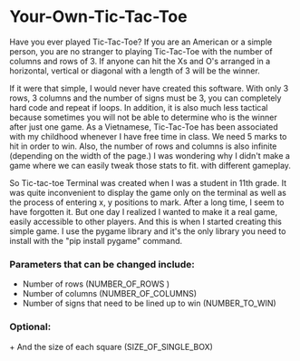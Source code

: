 # Your-Own-Tic-Tac-Toe

Have you ever played Tic-Tac-Toe? If you are an American or a simple person, you are no stranger to playing Tic-Tac-Toe with the number of columns and rows of 3. If anyone can hit the Xs and O's arranged in a horizontal, vertical or diagonal with a length of 3 will be the winner.

If it were that simple, I would never have created this software. With only 3 rows, 3 columns and the number of signs must be 3, you can completely hard code and repeat if loops. In addition, it is also much less tactical because sometimes you will not be able to determine who is the winner after just one game.
As a Vietnamese, Tic-Tac-Toe has been associated with my childhood whenever I have free time in class. We need 5 marks to hit in order to win. Also, the number of rows and columns is also infinite (depending on the width of the page.) I was wondering why I didn't make a game where we can easily tweak those stats to fit. with different gameplay.

So Tic-tac-toe Terminal was created when I was a student in 11th grade. It was quite inconvenient to display the game only on the terminal as well as the process of entering x, y positions to mark. After a long time, I seem to have forgotten it. But one day I realized I wanted to make it a real game, easily accessible to other players. And this is when I started creating this simple game.
I use the pygame library and it's the only library you need to install with the "pip install pygame" command.

<h3>Parameters that can be changed include:</h3>

+ Number of rows (NUMBER_OF_ROWS )
+ Number of columns (NUMBER_OF_COLUMNS)
+ Number of signs that need to be lined up to win (NUMBER_TO_WIN)

<h3>Optional:</h3>
+ And the size of each square (SIZE_OF_SINGLE_BOX)

